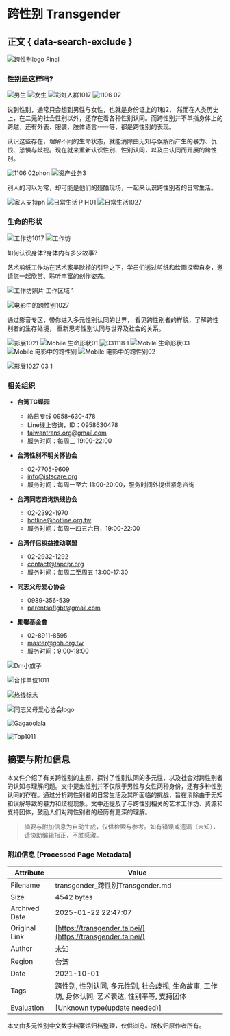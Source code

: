 # 跨性别 Transgender

## 正文 { data-search-exclude }


![跨性别logo Final](https://transgender.taipei/wp-content/uploads/2021/10/跨性别logo-final.png)

### 性别是这样吗?

![男生](https://transgender.taipei/wp-content/uploads/2021/11/男生.jpg)
![女生](https://transgender.taipei/wp-content/uploads/2021/11/女生.jpg)
![彩虹人群1017](https://transgender.taipei/wp-content/uploads/2021/10/彩虹人群1017.jpg)
![1106 02](https://transgender.taipei/wp-content/uploads/2021/11/1106-02.jpg)

说到性别，通常只会想到男性与女性，也就是身份证上的1和2， 然而在人类历史上，在二元的社会性别以外，还存在着各种性别认同。而跨性别并不单指身体上的跨越，还有外表、服装、肢体语言⋯⋯等，都是跨性别的表现。

认识这些存在，理解不同的生命状态，就能消除由无知与误解所产生的暴力、仇恨、恐惧与歧视。现在就来重新认识性别、性别认同，以及由认同而开展的跨性别。

![1106 02phon](https://transgender.taipei/wp-content/uploads/2021/11/1106-02PHON.jpg)
![资产业务3](https://transgender.taipei/wp-content/uploads/2021/10/资产3.png)

别人的习以为常，却可能是他们的残酷现场，一起来认识跨性别者的日常生活。

![家人支持ph](https://transgender.taipei/wp-content/uploads/2021/10/家人支持ph.png)
![日常生活ＰＨ01](https://transgender.taipei/wp-content/uploads/2021/10/日常生活ＰＨ01.jpg)
![日常生活1027](https://transgender.taipei/wp-content/uploads/2021/10/日常生活1027.png)

### 生命的形状

![工作坊1017](https://transgender.taipei/wp-content/uploads/2021/10/工作坊1017.png)
![工作坊](https://transgender.taipei/wp-content/uploads/2021/10/工作坊.png)

如何认识身体?身体内有多少故事?

艺术剪纸工作坊在艺术家吴耿禎的引导之下，学员们透过剪纸和绘画探索自身，邀请您一起欣赏、聆听丰富的创作姿态。

![工作坊照片 工作区域 1](https://transgender.taipei/wp-content/uploads/2021/11/工作坊照片_工作区域-1.jpg)

![电影中的跨性别1027](https://transgender.taipei/wp-content/uploads/2021/10/电影中的跨性别1027.png)

通过影音专区，带你进入多元性别认同的世界， 看见跨性别者的样貌，了解跨性别者的生存处境， 重新思考性别认同与世界及社会的关系。

![影展1021](https://transgender.taipei/wp-content/uploads/2021/10/影展1021.png)
![Mobile 生命形状01](https://transgender.taipei/wp-content/uploads/2021/10/mobile_生命形状01.jpg)
![031118 1](https://transgender.taipei/wp-content/uploads/2021/11/031118-1.jpg)
![Mobile 生命形状03](https://transgender.taipei/wp-content/uploads/2021/10/mobile_生命形状03.jpg)
![Mobile 电影中的跨性别](https://transgender.taipei/wp-content/uploads/2021/10/mobile_电影中的跨性别.jpg)
![Mobile 电影中的跨性别02](https://transgender.taipei/wp-content/uploads/2021/10/mobile_电影中的跨性别02.jpg)

![影展1027 03 1](https://transgender.taipei/wp-content/uploads/2021/10/影展1027-03-1.jpg)

### 相关组织

- **台湾TG蝶园**
  - 皓日专线 0958-630-478 
  - Line线上咨询，ID：0958630478 
  - taiwantrans.org@gmail.com 
  - 服务时间：每周三 19:00-22:00  

- **台湾性别不明关怀协会**
  - 02-7705-9609 
  - info@istscare.org 
  - 服务时间：每周一至六 11:00-20:00，服务时间外提供紧急咨询 

- **台湾同志咨询热线协会**
  - 02-2392-1970 
  - hotline@hotline.org.tw 
  - 服务时间：每周一四五六日，19:00-22:00 

- **台湾伴侣权益推动联盟**
  - 02-2932-1292 
  - contact@tapcpr.org 
  - 服务时间：每周二至周五 13:00-17:30 

- **同志父母爱心协会**
  - 0989-356-539 
  - parentsoflgbt@gmail.com 

- **勵馨基金會**
  - 02-8911-8595 
  - master@goh.org.tw 
  - 服务时间：9:00-18:00 

![Dm小旗子](https://transgender.taipei/wp-content/uploads/2021/10/DM小旗子.png)

![合作单位1011](https://transgender.taipei/wp-content/uploads/2021/10/合作单位1011.png)

![热线标志](https://transgender.taipei/wp-content/uploads/2021/10/热线标准字_横式＿浅色底用.png)

![同志父母爱心协会logo](https://transgender.taipei/wp-content/uploads/2021/10/同志父母爱心协会logo.png)

![Gagaoolala](https://transgender.taipei/wp-content/uploads/2021/10/gagaoolala.png)

![Top1011](https://transgender.taipei/wp-content/uploads/2021/10/TOP1011.png)
<!-- tcd_original_link https://transgender.taipei/ -->


## 摘要与附加信息

<!-- tcd_abstract -->
本文件介绍了有关跨性别的主题，探讨了性别认同的多元性，以及社会对跨性别者的认知与理解问题。文中提出性别并不仅限于男性与女性两种身份，还有多种性别认同的存在。通过分析跨性别者的日常生活及其所面临的挑战，旨在消除由于无知和误解导致的暴力和歧视现象。文中还提及了与跨性别相关的艺术工作坊、资源和支持团体，鼓励人们对跨性别者的经历有更深的理解。
<!-- tcd_abstract_end -->

> 摘要与附加信息为自动生成，仅供检索与参考。如有错误或遗漏（未知），请协助编辑指正，不胜感激。

### 附加信息 [Processed Page Metadata]

| Attribute       | Value                                  |
|-----------------|----------------------------------------|
| Filename        | transgender_跨性別Transgender.md                             |
| Size            | 4542 bytes                           |
| Archived Date   | 2025-01-22 22:47:07                             |
| Original Link   | [https://transgender.taipei/](https://transgender.taipei/)                       |
| Author          | 未知                               |
| Region          | 台湾                               |
| Date            | 2021-10-01                                 |
| Tags            | 跨性别, 性别认同, 多元性别, 社会歧视, 生命故事, 工作坊, 身体认同, 艺术表达, 性别平等, 支持团体                                 |
| Evaluation            | [Unknown type(update needed)]                                 |
<!-- tcd_table_end -->

本文由多元性别中文数字档案馆归档整理，仅供浏览。版权归原作者所有。
